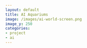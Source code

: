 ```yaml
---
layout: default
title: AI Aquariums
image: /images/ai-world-screen.png
image_y: 250
categories:
- project
- ai
---
```


